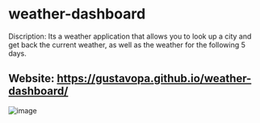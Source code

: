# weather-dashboard
Discription: Its a weather application that allows you to look up a city and get back the current weather, as well as the weather for the following 5 days.

## Website: https://gustavopa.github.io/weather-dashboard/
![image](https://user-images.githubusercontent.com/16021994/129308816-755faa3d-853e-4541-b396-dd20bc3f0706.png)
